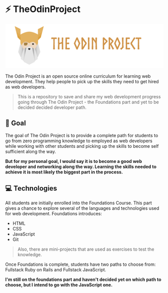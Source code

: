 # :zap: TheOdinProject

![TheOdinProject Logo](https://github.com/e-meyer/the-odin-project/blob/main/Foundations/images/the-odin-project-logo.png)

The Odin Project is an open source online curriculum for learning web development. They help people to pick up the skills they need to get hired as web developers.

> This is a repository to save and share my web development progress going through The Odin Project - the Foundations part and yet to be decided decided developer path. 

## :dart: Goal

The goal of The Odin Project is to provide a complete path for students to go from zero programming knowledge to employed as web developers while working with other students and picking up the skills to become self sufficient along the way.

**But for my personal goal, I would say it is to become a good web developer and networking along the way. Learning the skills needed to achieve it is most likely the biggest part in the process.**

## :computer: Technologies

All students are initially enrolled into the Foundations Course. This part gives a chance to explore several of the languages and technologies used for web development. Foundations introduces:

- HTML
- CSS
- JavaScript
- Git

> Also, there are mini-projects that are used as exercises to test the knowledge.

Once Foundations is complete, students have two paths to choose from: Fullstack Ruby on Rails and Fullstack JavaScript.

**I'm still on the foundations part and haven't decided yet on which path to choose, but I intend to go with the JavaScript one.**